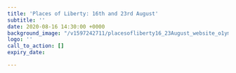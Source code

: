 ```yaml
---
title: 'Places of Liberty: 16th and 23rd August'
subtitle: ''
date: 2020-08-16 14:30:00 +0000
background_image: "/v1597242711/placesofliberty16_23August_website_o1ym4i.png"
logo: ''
call_to_action: []
expiry_date: 

---
```

